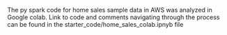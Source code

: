 The py spark code for home sales sample data in AWS was analyzed in Google colab. Link to code and comments navigating through the process can be found in the starter_code/home_sales_colab.ipnyb file
